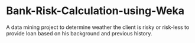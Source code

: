 # Bank-Risk-Calculation-using-Weka
A data mining project to determine weather the client is risky or risk-less to provide loan based on his background and previous history.

